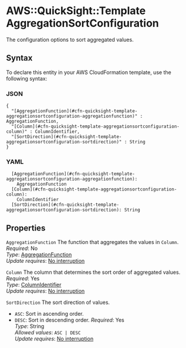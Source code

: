 # AWS::QuickSight::Template AggregationSortConfiguration<a name="aws-properties-quicksight-template-aggregationsortconfiguration"></a>

The configuration options to sort aggregated values\.

## Syntax<a name="aws-properties-quicksight-template-aggregationsortconfiguration-syntax"></a>

To declare this entity in your AWS CloudFormation template, use the following syntax:

### JSON<a name="aws-properties-quicksight-template-aggregationsortconfiguration-syntax.json"></a>

```
{
  "[AggregationFunction](#cfn-quicksight-template-aggregationsortconfiguration-aggregationfunction)" : AggregationFunction,
  "[Column](#cfn-quicksight-template-aggregationsortconfiguration-column)" : ColumnIdentifier,
  "[SortDirection](#cfn-quicksight-template-aggregationsortconfiguration-sortdirection)" : String
}
```

### YAML<a name="aws-properties-quicksight-template-aggregationsortconfiguration-syntax.yaml"></a>

```
  [AggregationFunction](#cfn-quicksight-template-aggregationsortconfiguration-aggregationfunction): 
    AggregationFunction
  [Column](#cfn-quicksight-template-aggregationsortconfiguration-column): 
    ColumnIdentifier
  [SortDirection](#cfn-quicksight-template-aggregationsortconfiguration-sortdirection): String
```

## Properties<a name="aws-properties-quicksight-template-aggregationsortconfiguration-properties"></a>

`AggregationFunction`  <a name="cfn-quicksight-template-aggregationsortconfiguration-aggregationfunction"></a>
The function that aggregates the values in `Column`\.  
*Required*: No  
*Type*: [AggregationFunction](aws-properties-quicksight-template-aggregationfunction.md)  
*Update requires*: [No interruption](https://docs.aws.amazon.com/AWSCloudFormation/latest/UserGuide/using-cfn-updating-stacks-update-behaviors.html#update-no-interrupt)

`Column`  <a name="cfn-quicksight-template-aggregationsortconfiguration-column"></a>
The column that determines the sort order of aggregated values\.  
*Required*: Yes  
*Type*: [ColumnIdentifier](aws-properties-quicksight-template-columnidentifier.md)  
*Update requires*: [No interruption](https://docs.aws.amazon.com/AWSCloudFormation/latest/UserGuide/using-cfn-updating-stacks-update-behaviors.html#update-no-interrupt)

`SortDirection`  <a name="cfn-quicksight-template-aggregationsortconfiguration-sortdirection"></a>
The sort direction of values\.  
+  `ASC`: Sort in ascending order\.
+  `DESC`: Sort in descending order\.
*Required*: Yes  
*Type*: String  
*Allowed values*: `ASC | DESC`  
*Update requires*: [No interruption](https://docs.aws.amazon.com/AWSCloudFormation/latest/UserGuide/using-cfn-updating-stacks-update-behaviors.html#update-no-interrupt)